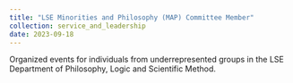 ```yaml
---
title: "LSE Minorities and Philosophy (MAP) Committee Member"
collection: service_and_leadership
date: 2023-09-18
---
```


Organized events for individuals from underrepresented groups in the LSE Department of Philosophy, Logic and Scientific Method.
